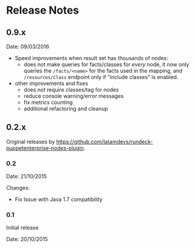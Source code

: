 Release Notes
=========

## 0.9.x

Date: 09/03/2016

* Speed improvements when result set has thousands of nodes:
	* does not make queries for facts/classes for *every* node, it now
		only queries the `/facts/<name>` for the facts used in the mapping, and `/resources/Class` endpoint only
		if "include classes" is enabled.
* other improvements and fixes
	* does not require classes/tag for nodes
	* reduce console warning/error messages
	* fix metrics counting
	* additional refactoring and cleanup


## 0.2.x

Original releases by <https://github.com/latamdevs/rundeck-puppetenterprise-nodes-plugin>.

### 0.2

Date: 21/10/2015

Changes:

* Fix Issue with Java 1.7 compatibility

### 0.1

Initial release

Date: 20/10/2015
